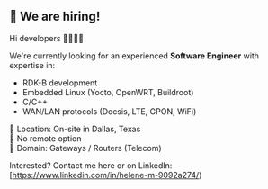 ## 👋 We are hiring!

Hi developers 👩‍💻👨‍💻

We're currently looking for an experienced **Software Engineer** with expertise in:

- RDK-B development
- Embedded Linux (Yocto, OpenWRT, Buildroot)
- C/C++
- WAN/LAN protocols (Docsis, LTE, GPON, WiFi)

📍 Location: On-site in Dallas, Texas  
🚫 No remote option  
🧠 Domain: Gateways / Routers (Telecom)

Interested? Contact me here or on LinkedIn: [https://www.linkedin.com/in/helene-m-9092a274/)
